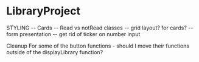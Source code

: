 # LibraryProject



STYLING
-- Cards
-- Read vs notRead classes
-- grid layout? for cards?
-- form presentation
-- get rid of ticker on number input
    

Cleanup
For some of the button functions - should I move their functions outside of the displayLibrary function?
